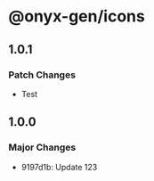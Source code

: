 # @onyx-gen/icons

## 1.0.1

### Patch Changes

- Test

## 1.0.0

### Major Changes

- 9197d1b: Update 123
